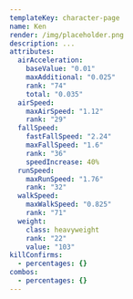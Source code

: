 ```yaml
---
templateKey: character-page
name: Ken
render: /img/placeholder.png
description: ...
attributes:
  airAcceleration:
    baseValue: "0.01"
    maxAdditional: "0.025"
    rank: "74"
    total: "0.035"
  airSpeed:
    maxAirSpeed: "1.12"
    rank: "29"
  fallSpeed:
    fastFallSpeed: "2.24"
    maxFallSpeed: "1.6"
    rank: "36"
    speedIncrease: 40%
  runSpeed:
    maxRunSpeed: "1.76"
    rank: "32"
  walkSpeed:
    maxWalkSpeed: "0.825"
    rank: "71"
  weight:
    class: heavyweight
    rank: "22"
    value: "103"
killConfirms:
  - percentages: {}
combos:
  - percentages: {}
---
```

